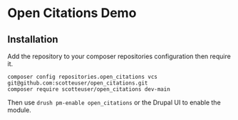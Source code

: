 # Open Citations Demo

## Installation

Add the repository to your composer repositories configuration then require it.
```
composer config repositories.open_citations vcs git@github.com:scotteuser/open_citations.git
composer require scotteuser/open_citations dev-main
```
Then use `drush pm-enable open_citations` or the Drupal UI to enable the module.
